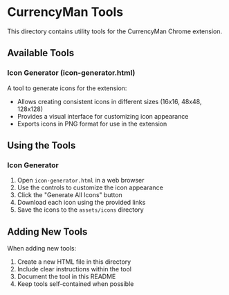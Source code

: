 # CurrencyMan Tools

This directory contains utility tools for the CurrencyMan Chrome extension.

## Available Tools

### Icon Generator (icon-generator.html)

A tool to generate icons for the extension:

- Allows creating consistent icons in different sizes (16x16, 48x48, 128x128)
- Provides a visual interface for customizing icon appearance
- Exports icons in PNG format for use in the extension

## Using the Tools

### Icon Generator

1. Open `icon-generator.html` in a web browser
2. Use the controls to customize the icon appearance
3. Click the "Generate All Icons" button
4. Download each icon using the provided links
5. Save the icons to the `assets/icons` directory

## Adding New Tools

When adding new tools:

1. Create a new HTML file in this directory
2. Include clear instructions within the tool
3. Document the tool in this README
4. Keep tools self-contained when possible
